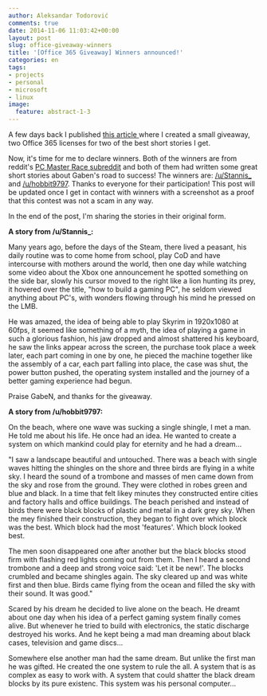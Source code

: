 ```yaml
---
author: Aleksandar Todorović
comments: true
date: 2014-11-06 11:03:42+00:00
layout: post
slug: office-giveaway-winners
title: '[Office 365 Giveaway] Winners announced!'
categories: en
tags:
- projects
- personal
- microsoft
- linux
image:
  feature: abstract-1-3
---
```


A few days back I published [this article ](https://aleksandartodorovic.wordpress.com/2014/10/30/get-free-office365-license/)where I created a small giveaway, two Office 365 licenses for two of the best short stories I get.

Now, it's time for me to declare winners. Both of the winners are from reddit's [PC Master Race subreddit](https://www.reddit.com/r/pcmasterrace) and both of them had written some great short stories about Gaben's road to success! The winners are: [/u/Stannis_](https://www.reddit.com/user/Stannis_) and [/u/hobbit9797](https://www.reddit.com/user/hobbit9797). Thanks to everyone for their participation! This post will be updated once I get in contact with winners with a screenshot as a proof that this contest was not a scam in any way.

In the end of the post, I'm sharing the stories in their original form.

**A story from /u/Stannis_:**







Many years ago, before the days of the Steam, there lived a peasant, his daily routine was to come home from school, play CoD and have intercourse with mothers around the world, then one day while watching some video about the Xbox one announcement he spotted something on the side bar, slowly his cursor moved to the right like a lion hunting its prey, it hovered over the title, "how to build a gaming PC", he seldom viewed anything about PC's, with wonders flowing through his mind he pressed on the LMB.

He was amazed, the idea of being able to play Skyrim in 1920x1080 at 60fps, it seemed like something of a myth, the idea of playing a game in such a glorious fashion, his jaw dropped and almost shattered his keyboard, he saw the links appear across the screen, the purchase took place a week later, each part coming in one by one, he pieced the machine together like the assembly of a car, each part falling into place, the case was shut, the power button pushed, the operating system installed and the journey of a better gaming experience had begun.

Praise GabeN, and thanks for the giveaway.

**A story from /u/hobbit9797:**

On the beach, where one wave was sucking a single shingle, I met a man. He told me about his life. He once had an idea. He wanted to create a system on which mankind could play for eternity and he had a dream...

"I saw a landscape beautiful and untouched. There was a beach with single waves hitting the shingles on the shore and three birds are flying in a white sky. I heard the sound of a trombone and masses of men came down from the sky and rose from the ground. They were clothed in robes green and blue and black. In a time that felt likey minutes they constructed entire cities and factory halls and office buildings.
The beach perished and instead of birds there were black blocks of plastic and metal in a dark grey sky. When the mey finished their construction, they began to fight over which block was the best. Which block had the most 'features'. Which block looked best.

The men soon disappeared one after another but the black blocks stood firm with flashing red lights coming out from them. Then I heard a second trombone and a deep and strong voice said: 'Let it be new!'. The blocks crumbled and became shingles again. The sky cleared up and was white first and then blue. Birds came flying from the ocean and filled the sky with their sound. It was good."

Scared by his dream he decided to live alone on the beach. He dreamt about one day when his idea of a perfect gaming system finally comes alive. But whenever he tried to build with electronics, the static discharge destroyed his works. And he kept being a mad man dreaming about black cases, television and game discs...

Somewhere else another man had the same dream. But unlike the first man he was gifted. He created the one system to rule the all. A system that is as complex as easy to work with. A system that could shatter the black dream blocks by its pure existenc. This system was his personal computer...
